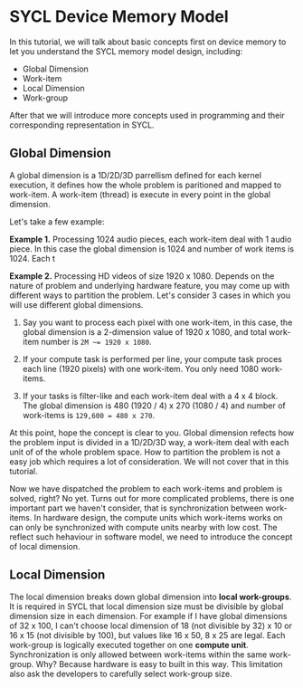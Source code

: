 # SYCL Device Memory Model

In this tutorial, we will talk about basic concepts first on device memory to let you understand the SYCL memory model design, including:

* Global Dimension
* Work-item
* Local Dimension
* Work-group

After that we will introduce more concepts used in programming and their corresponding representation in SYCL.

## Global Dimension
A global dimension is a 1D/2D/3D parrellism defined for each kernel execution, it defines how the whole problem is paritioned and mapped to work-item. A work-item (thread) is execute in every point in the global dimension. 

Let's take a few example:

**Example 1.** Processing 1024 audio pieces, each work-item deal with 1 audio piece. In this case the global dimension is 1024 and number of work items is 1024. Each t

**Example 2.** Processing HD videos of size 1920 x 1080. Depends on the nature of problem and underlying hardware feature, you may come up with different ways to partition the problem. Let's consider 3 cases in which you will use different global dimensions. 
  1. Say you want to process each pixel with one work-item, in this case, the global dimension is a 2-dimension value of 1920 x 1080, and total work-item number is `2M ~= 1920 x 1080`.  
  
  2. If your compute task is performed per line, your compute task proces each line (1920 pixels) with one work-item. You only need 1080 work-items.
  
  3. If your tasks is filter-like and each work-item deal with a 4 x 4 block. The global dimension is 480 (1920 / 4) x 270 (1080 / 4) and number of work-items is `129,600 = 480 x 270`.

At this point, hope the concept is clear to you. Global dimension refects how the problem input is divided in a 1D/2D/3D way, a work-item deal with each unit of of the whole problem space. How to partition the problem is not a easy job which requires a lot of consideration. We will not cover that in this tutorial. 

Now we have dispatched the problem to each work-items and problem is solved, right? No yet. Turns out for more complicated problems, there is one important part we haven't consider, that is synchronization between work-items. In hardware design, the compute units which work-items works on can only be synchronized with compute units nearby with low cost. The reflect such hehaviour in software model, we need to introduce the concept of local dimension. 

## Local Dimension

The local dimension breaks down global dimension into **local work-groups**. It is required in SYCL that local dimension size must be divisible by global dimension size in each dimension. For example if I have global dimensions of 32 x 100, I can't choose local  dimension of 18 (not divisible by 32) x 10 or 16 x 15 (not divisible by 100), but values like 16 x 50, 8 x 25 are legal. Each work-group is logically executed together on one **compute unit**. Synchronization is only allowed between work-items within the same work-group. Why? Because hardware is easy to built in this way. This limitation also ask the developers to carefully select work-group size. 


